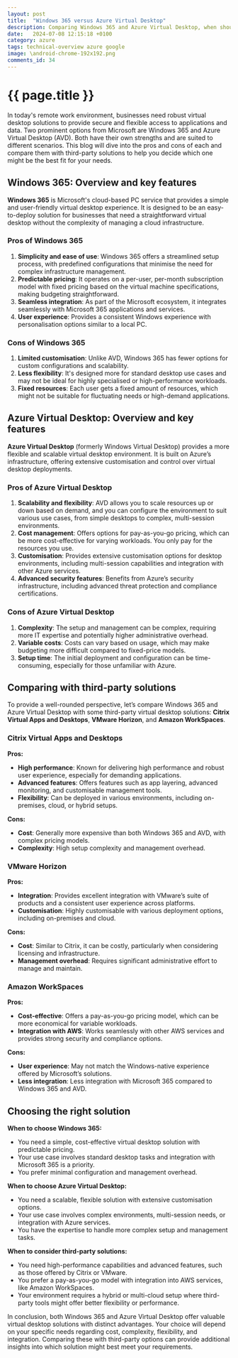 ```yaml
---
layout: post
title:  "Windows 365 versus Azure Virtual Desktop"
description: Comparing Windows 365 and Azure Virtual Desktop, when should you use which flavour of Virtual Desktop Infrastructure
date:   2024-07-08 12:15:18 +0100
category: azure
tags: technical-overview azure google
image: \android-chrome-192x192.png
comments_id: 34
---
```

<h1>{{ page.title }}</h1>

In today's remote work environment, businesses need robust virtual desktop solutions to provide secure and flexible access to applications and data. Two prominent options from Microsoft are Windows 365 and Azure Virtual Desktop (AVD). Both have their own strengths and are suited to different scenarios. This blog will dive into the pros and cons of each and compare them with third-party solutions to help you decide which one might be the best fit for your needs.

## Windows 365: Overview and key features

**Windows 365** is Microsoft's cloud-based PC service that provides a simple and user-friendly virtual desktop experience. It is designed to be an easy-to-deploy solution for businesses that need a straightforward virtual desktop without the complexity of managing a cloud infrastructure.

### Pros of Windows 365

1. **Simplicity and ease of use**: Windows 365 offers a streamlined setup process, with predefined configurations that minimise the need for complex infrastructure management.
2. **Predictable pricing**: It operates on a per-user, per-month subscription model with fixed pricing based on the virtual machine specifications, making budgeting straightforward.
3. **Seamless integration**: As part of the Microsoft ecosystem, it integrates seamlessly with Microsoft 365 applications and services.
4. **User experience**: Provides a consistent Windows experience with personalisation options similar to a local PC.

### Cons of Windows 365

1. **Limited customisation**: Unlike AVD, Windows 365 has fewer options for custom configurations and scalability.
2. **Less flexibility**: It's designed more for standard desktop use cases and may not be ideal for highly specialised or high-performance workloads.
3. **Fixed resources**: Each user gets a fixed amount of resources, which might not be suitable for fluctuating needs or high-demand applications.

## Azure Virtual Desktop: Overview and key features

**Azure Virtual Desktop** (formerly Windows Virtual Desktop) provides a more flexible and scalable virtual desktop environment. It is built on Azure’s infrastructure, offering extensive customisation and control over virtual desktop deployments.

### Pros of Azure Virtual Desktop

1. **Scalability and flexibility**: AVD allows you to scale resources up or down based on demand, and you can configure the environment to suit various use cases, from simple desktops to complex, multi-session environments.
2. **Cost management**: Offers options for pay-as-you-go pricing, which can be more cost-effective for varying workloads. You only pay for the resources you use.
3. **Customisation**: Provides extensive customisation options for desktop environments, including multi-session capabilities and integration with other Azure services.
4. **Advanced security features**: Benefits from Azure’s security infrastructure, including advanced threat protection and compliance certifications.

### Cons of Azure Virtual Desktop

1. **Complexity**: The setup and management can be complex, requiring more IT expertise and potentially higher administrative overhead.
2. **Variable costs**: Costs can vary based on usage, which may make budgeting more difficult compared to fixed-price models.
3. **Setup time**: The initial deployment and configuration can be time-consuming, especially for those unfamiliar with Azure.

## Comparing with third-party solutions

To provide a well-rounded perspective, let’s compare Windows 365 and Azure Virtual Desktop with some third-party virtual desktop solutions: **Citrix Virtual Apps and Desktops**, **VMware Horizon**, and **Amazon WorkSpaces**.

### Citrix Virtual Apps and Desktops

**Pros:**

- **High performance**: Known for delivering high performance and robust user experience, especially for demanding applications.
- **Advanced features**: Offers features such as app layering, advanced monitoring, and customisable management tools.
- **Flexibility**: Can be deployed in various environments, including on-premises, cloud, or hybrid setups.

**Cons:**

- **Cost**: Generally more expensive than both Windows 365 and AVD, with complex pricing models.
- **Complexity**: High setup complexity and management overhead.

### VMware Horizon

**Pros:**

- **Integration**: Provides excellent integration with VMware’s suite of products and a consistent user experience across platforms.
- **Customisation**: Highly customisable with various deployment options, including on-premises and cloud.

**Cons:**

- **Cost**: Similar to Citrix, it can be costly, particularly when considering licensing and infrastructure.
- **Management overhead**: Requires significant administrative effort to manage and maintain.

### Amazon WorkSpaces

**Pros:**

- **Cost-effective**: Offers a pay-as-you-go pricing model, which can be more economical for variable workloads.
- **Integration with AWS**: Works seamlessly with other AWS services and provides strong security and compliance options.

**Cons:**

- **User experience**: May not match the Windows-native experience offered by Microsoft’s solutions.
- **Less integration**: Less integration with Microsoft 365 compared to Windows 365 and AVD.

## Choosing the right solution

**When to choose Windows 365:**

- You need a simple, cost-effective virtual desktop solution with predictable pricing.
- Your use case involves standard desktop tasks and integration with Microsoft 365 is a priority.
- You prefer minimal configuration and management overhead.

**When to choose Azure Virtual Desktop:**

- You need a scalable, flexible solution with extensive customisation options.
- Your use case involves complex environments, multi-session needs, or integration with Azure services.
- You have the expertise to handle more complex setup and management tasks.

**When to consider third-party solutions:**

- You need high-performance capabilities and advanced features, such as those offered by Citrix or VMware.
- You prefer a pay-as-you-go model with integration into AWS services, like Amazon WorkSpaces.
- Your environment requires a hybrid or multi-cloud setup where third-party tools might offer better flexibility or performance.

In conclusion, both Windows 365 and Azure Virtual Desktop offer valuable virtual desktop solutions with distinct advantages. Your choice will depend on your specific needs regarding cost, complexity, flexibility, and integration. Comparing these with third-party options can provide additional insights into which solution might best meet your requirements.
